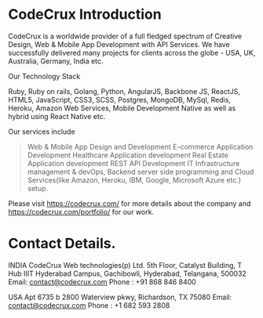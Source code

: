 CodeCrux Introduction
====================

CodeCrux is a worldwide provider of a full fledged spectrum of Creative Design, Web & Mobile App Development with API Services. We have successfully delivered many projects for clients across the globe - USA, UK, Australia, Germany, India etc.

Our Technology Stack

Ruby, Ruby on rails, Golang, Python, AngularJS, Backbone JS, ReactJS, HTML5, JavaScript, CSS3, SCSS, Postgres, MongoDB, MySql, Redis, Heroku, Amazon Web Services, Mobile Development Native as well as hybrid using React Native etc.

Our services include

> Web & Mobile App Design and Development
> E-commerce Application Development
> Healthcare Application development
> Real Estate Application development
> REST API Development
> IT Infrastructure management & devOps, Backend server side programming and Cloud Services(like Amazon, Heroku, IBM, Google, Microsoft Azure  etc.) setup.

Please visit https://codecrux.com/ for more details about the company and https://codecrux.com/portfolio/ for our work.

Contact Details.
========================

INDIA
CodeCrux Web technologies(p) Ltd.
5th Floor, Catalyst Building, T Hub
IIIT Hyderabad Campus,
Gachibowli, Hyderabad,
Telangana, 500032
Email: contact@codecrux.com
Phone : +91 868 846 8400

USA
Apt 6735 b 2800 Waterview pkwy,
Richardson, TX 75080
Email: contact@codecrux.com
Phone : +1 682 593 2808
